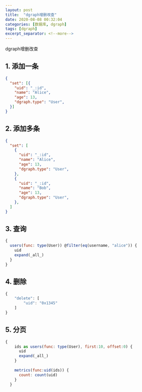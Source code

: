 ```yaml
---
layout: post
title:  "dgraph增删改查"
date: 2020-08-08 00:32:04
categories: [数据库, dgraph]
tags: [dgraph]
excerpt_separator: <!--more-->
---
```

dgraph增删改查
<!--more-->

## 1. 添加一条
```json
{
  "set": [{
    "uid": "_:id",
    "name": "Alice",
    "age": 13,
    "dgraph.type": "User",
  }]
}
```

## 2. 添加多条
```json
{
  "set": [
    {
      "uid": "_:id",
      "name": "Alice",
      "age": 13,
      "dgraph.type": "User",
    },
    {
      "uid": "_:id",
      "name": "Bob",
      "age": 13,
      "dgraph.type": "User",
    },
  ]
}
```

## 3. 查询
```js
{
  users(func: type(User)) @filter(eq(username, "alice")) {
    uid
    expand(_all_)
  }
}
```

## 4. 删除

```js
{
    "delete": [
        "uid": "0x1345"
    ]
}
```

## 5. 分页

```js
{
    ids as users(func: type(User), first:10, offset:0) {
      uid
      expand(_all_)
    }
    
    metrics(func:uid(ids)) {
      count: count(uid)
    }
  }
```